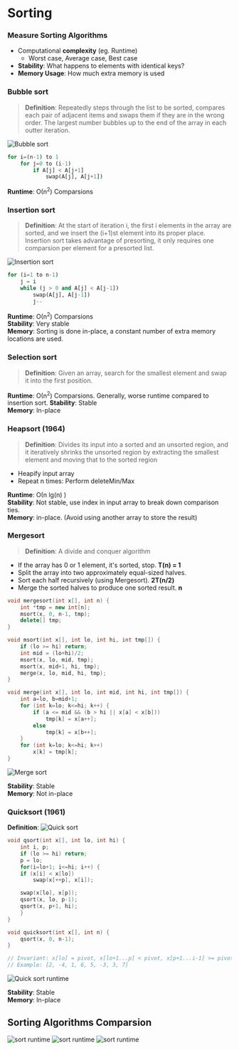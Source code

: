 # Sorting

### Measure Sorting Algorithms
- Computational __complexity__ (eg. Runtime)
	- Worst case, Average case, Best case
- __Stability__: What happens to elements with identical keys?
- __Memory Usage__: How much extra memory is used

### Bubble sort
>__Definition__: Repeatedly steps through the list to be sorted, compares each pair of adjacent items and swaps them if they are in the wrong order. The largest number bubbles up to the end of the array in each outter iteration.

![Bubble sort](./img/bubble.gif)
```python
for i=(n-1) to 1
	for j=0 to (i-1)
		if A[j] < A[j+1]
			swap(A[j], A[j+1])
```
__Runtime__: О(n<sup>2</sup>) Comparsions

### Insertion sort
>__Definition__: At the start of iteration i, the first i elements in the array are sorted, and we insert the (i+1)st element into its proper place. Insertion sort takes advantage of presorting, it only requires one comparsion per element for a presorted list.

![Insertion sort](./img/insertion.gif)
```python
for (i=1 to n-1)
	j = i 
	while (j > 0 and A[j] < A[j-1])
		swap(A[j], A[j-1])
		j--
```
__Runtime__: О(n<sup>2</sup>) Comparsions  
__Stability__: Very stable  
__Memory__: Sorting is done in-place, a constant number of extra memory locations are used.

### Selection sort
>__Definition__: Given an array, search for the smallest element and swap it into the first position.

__Runtime__: О(n<sup>2</sup>) Comparsions. Generally, worse runtime compared to insertion sort.
__Stability__: Stable  
__Memory__: In-place

### Heapsort (1964)
>__Definition__: Divides its input into a sorted and an unsorted region, and it iteratively shrinks the unsorted region by extracting the smallest element and moving that to the sorted region

- Heapify input array
- Repeat n times: Perform deleteMin/Max

__Runtime__: О(n lg(n) )  
__Stability__: Not stable, use index in input array to break down comparison ties.  
__Memory__: in-place. (Avoid using another array to store the result)

### Mergesort
>__Definition__: A divide and conquer algorithm

- If the array has 0 or 1 element, it's sorted, stop. __T(n) = 1__
- Split the array into two approximately equal-sized halves.
- Sort each half recursively (using Mergesort). __2T(n/2)__
- Merge the sorted halves to produce one sorted result. __n__

```cpp
void mergesort(int x[], int n) {
	int *tmp = new int[n];
	msort(x, 0, n-1, tmp);
	delete[] tmp;
}

void msort(int x[], int lo, int hi, int tmp[]) {
	if (lo >= hi) return;
	int mid = (lo+hi)/2;
	msort(x, lo, mid, tmp);
	msort(x, mid+1, hi, tmp);
	merge(x, lo, mid, hi, tmp);
}

void merge(int x[], int lo, int mid, int hi, int tmp[]) {
	int a=lo, b=mid+1;
	for (int k=lo; k<=hi; k++) {
		if (a <= mid && (b > hi || x[a] < x[b]))
			tmp[k] = x[a++];
		else 
			tmp[k] = x[b++];
	}
	for (int k=lo; k<=hi; k++)
		x[k] = tmp[k];
}

```
![Merge sort](./img/mergesort.png)

__Stability__: Stable  
__Memory__: Not in-place
### Quicksort (1961)
__Definition__: 
![Quick sort](./img/quicksort.png)

```cpp
void qsort(int x[], int lo, int hi) {
	int i, p;
	if (lo >= hi) return;
	p = lo;
	for(i=lo+1; i<=hi; i++) {
	if (x[i] < x[lo])
		swap(x[++p], x[i]);

	swap(x[lo], x[p]);
	qsort(x, lo, p-1);
	qsort(x, p+1, hi);
	}
}

void quicksort(int x[], int n) {
	qsort(x, 0, n-1);
}

// Invariant: x[lo] = pivot, x[lo+1...p] < pivot, x[p+1...i-1] >= pivot
// Example: [2, -4, 1, 6, 5, -3, 3, 7]
```
![Quick sort runtime](./img/qrun.png)

__Stability__: Stable  
__Memory__: In-place

## Sorting Algorithms Comparsion
![sort runtime](./img/comp.png)
![sort runtime](./img/rcomp.png)
![sort runtime](./img/scomp.png)
